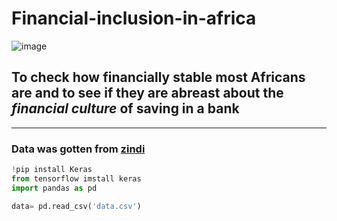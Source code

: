 # Financial-inclusion-in-africa
![image](https://github.com/honourjesus20/Financial-inclusion-in-africa/assets/96244548/5b6faf82-9652-4846-b4ce-a9ead69522be)

## To check how financially stable most Africans are and to see if they are abreast about the *financial culture* of saving in a bank
---
### **Data** was gotten from [zindi](https://zindi.africa/users/Faveby_hj)
```python
!pip install Keras
from tensorflow imstall keras
import pandas as pd

data= pd.read_csv('data.csv')
```






